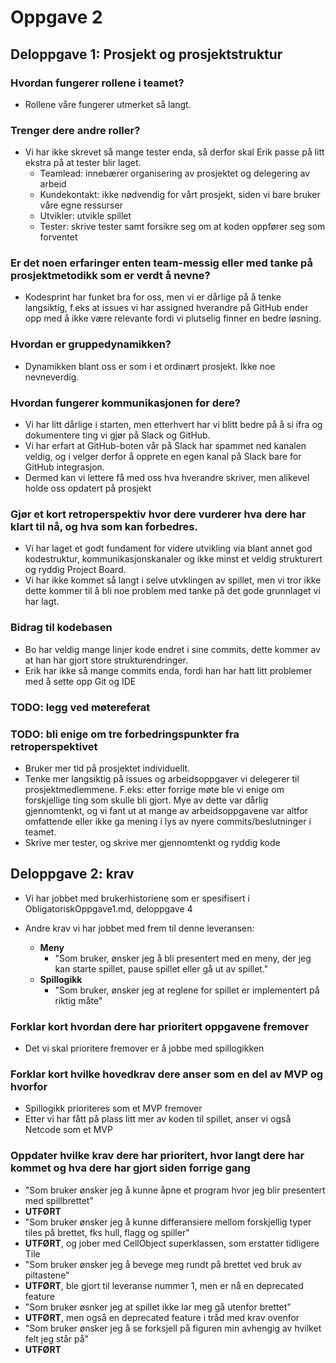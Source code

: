 # Oppgave 2

## Deloppgave 1: Prosjekt og prosjektstruktur

### Hvordan fungerer rollene i teamet?
- Rollene våre fungerer utmerket så langt. 

### Trenger dere andre roller?
- Vi har ikke skrevet så mange tester enda, så derfor skal Erik passe på litt ekstra på at tester blir laget.
    - Teamlead: innebærer organisering av prosjektet og delegering av arbeid
    - Kundekontakt: ikke nødvendig for vårt prosjekt, siden vi bare bruker våre egne ressurser
    - Utvikler: utvikle spillet
    - Tester: skrive tester samt forsikre seg om at koden oppfører seg som forventet

### Er det noen erfaringer enten team-messig eller med tanke på prosjektmetodikk som er verdt å nevne? 
- Kodesprint har funket bra for oss, men vi er dårlige på å tenke langsiktig, f.eks at issues vi har assigned hverandre på GitHub ender opp med å ikke være relevante fordi vi plutselig finner en bedre løsning.

### Hvordan er gruppedynamikken?
- Dynamikken blant oss er som i et ordinært prosjekt. Ikke noe nevneverdig.

### Hvordan fungerer kommunikasjonen for dere?
- Vi har litt dårlige i starten, men etterhvert har vi blitt bedre på å si ifra og dokumentere ting vi gjør på Slack og GitHub.
- Vi har erfart at GitHub-boten vår på Slack har spammet ned kanalen veldig, og i velger derfor å opprete en egen kanal på Slack bare for GitHub integrasjon.
- Dermed kan vi lettere få med oss hva hverandre skriver, men alikevel holde oss opdatert på prosjekt

### Gjør et kort retroperspektiv hvor dere vurderer hva dere har klart til nå, og hva som kan forbedres.
- Vi har laget et godt fundament for videre utvikling via blant annet god kodestruktur, kommunikasjonskanaler og ikke minst et veldig strukturert og ryddig Project Board.
- Vi har ikke kommet så langt i selve utvklingen av spillet, men vi tror ikke dette kommer til å bli noe problem med tanke på det gode grunnlaget vi har lagt.

### Bidrag til kodebasen
- Bo har veldig mange linjer kode endret i sine commits, dette kommer av at han har gjort store strukturendringer.
- Erik har ikke så mange commits enda, fordi han har hatt litt problemer med å sette opp Git og IDE


### TODO: legg ved møtereferat

### TODO: bli enige om tre forbedringspunkter fra retroperspektivet
- Bruker mer tid på prosjektet individuellt.
- Tenke mer langsiktig på issues og arbeidsoppgaver vi delegerer til prosjektmedlemmene.
  F.eks: etter forrige møte ble vi enige om forskjellige ting som skulle bli gjort.
  Mye av dette var dårlig gjennomtenkt, og vi fant ut at mange av arbeidsoppgavene var altfor omfattende eller ikke
  ga mening i lys av nyere commits/beslutninger i teamet.
- Skrive mer tester, og skrive mer gjennomtenkt og ryddig kode 

## Deloppgave 2: krav

- Vi har jobbet med brukerhistoriene som er spesifisert i ObligatoriskOppgave1.md, deloppgave 4

- Andre krav vi har jobbet med frem til denne leveransen:
    - **Meny**
        - "Som bruker, ønsker jeg å bli presentert med en meny, der jeg kan starte spillet, pause spillet eller gå ut av spillet."
    - **Spillogikk**
        - "Som bruker, ønsker jeg at reglene for spillet er implementert på riktig måte"

### Forklar kort hvordan dere har prioritert oppgavene fremover
- Det vi skal prioritere fremover er å jobbe med spillogikken

### Forklar kort hvilke hovedkrav dere anser som en del av MVP og hvorfor
- Spillogikk prioriteres som et MVP fremover
- Etter vi har fått på plass litt mer av koden til spillet, anser vi også Netcode som et MVP

### Oppdater hvilke krav dere har prioritert, hvor langt dere har kommet og hva dere har gjort siden forrige gang
-   "Som bruker ønsker jeg å kunne åpne et program hvor jeg blir presentert med spillbrettet" 
-    **UTFØRT**
-   "Som bruker ønsker jeg å kunne differansiere mellom forskjellig typer tiles på brettet, fks hull, flagg og spiller" 
-    **UTFØRT**, og jober med CellObject superklassen, som erstatter tidligere Tile
-   "Som bruker ønsker jeg å bevege meg rundt på brettet ved bruk av piltastene"
-    **UTFØRT**, ble gjort til leveranse nummer 1, men er nå en deprecated feature
-   "Som bruker øsnker jeg at spillet ikke lar meg gå utenfor brettet"
-    **UTFØRT**, men også en deprecated feature i tråd med krav ovenfor
-   "Som bruker ønsker jeg å se forksjell på figuren min avhengig av hvilket felt jeg står på"
-    **UTFØRT**
